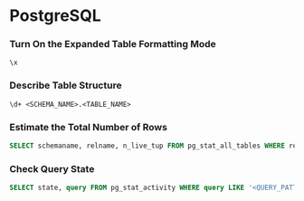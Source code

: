 # PostgreSQL

### Turn On the Expanded Table Formatting Mode

```
\x
```

### Describe Table Structure

```
\d+ <SCHEMA_NAME>.<TABLE_NAME>
```

### Estimate the Total Number of Rows

```sql
SELECT schemaname, relname, n_live_tup FROM pg_stat_all_tables WHERE relname='<TABLE_NAME>';
```

### Check Query State

```sql
SELECT state, query FROM pg_stat_activity WHERE query LIKE '<QUERY_PATTERN>';
```
